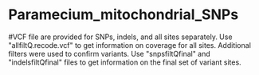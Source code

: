 # Paramecium_mitochondrial_SNPs
#VCF file are provided for SNPs, indels, and all sites separately.  Use "allfiltQ.recode.vcf" to get information on coverage for all sites. Additional filters were used to confirm variants. Use "snpsfiltQfinal" and "indelsfiltQfinal" files to get information on the final set of variant sites.
